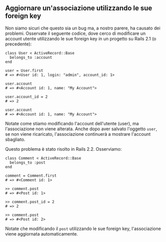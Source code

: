 ## Aggiornare un'associazione utilizzando le sue foreign key

Non siamo sicuri che questo sia un bug ma, a nostro parere, ha causato dei problemi. Osservate il seguente codice, dove cerco di modificare un account utente utilizzando le sue foreign key in un progetto su Rails 2.1 (o precedente):

	class User < ActiveRecord::Base
	  belongs_to :account
	end

	user = User.first
	# => #<User id: 1, login: "admin", account_id: 1>

	user.account
	# => #<Account id: 1, name: "My Account">

	user.account_id = 2
	# => 2

	user.account
	# => #<Account id: 1, name: "My Account">

Notate come stiamo modificando l'account dell'utente (user), ma l'associazione non viene alterata. Anche dopo aver salvato l'oggetto `user`, se non viene ricaricato, l'associazione continuerà a mostrare l'account sbagliato.

Questo problema è stato risolto in Rails 2.2. Osserviamo:

	class Comment < ActiveRecord::Base
	  belongs_to :post
	end

	comment = Comment.first
	# => #<Comment id: 1>

	>> comment.post
	# => #<Post id: 1>

	>> comment.post_id = 2
	# => 2

	>> comment.post
	# => #<Post id: 2>

Notate che modificando il `post` utilizzando le sue foreign key, l'associazione viene aggiornata automaticamente. 
